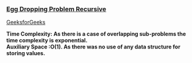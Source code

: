 ### [Egg Dropping Problem Recursive](https://www.youtube.com/watch?v=S49zeUjeUL0&list=PL_z_8CaSLPWekqhdCPmFohncHwz8TY2Go&index=43)   
[GeeksforGeeks](https://www.geeksforgeeks.org/egg-dropping-puzzle-dp-11/)   

**Time Complexity: As there is a case of overlapping sub-problems the time complexity is exponential.      
    Auxiliary Space :O(1). As there was no use of any data structure for storing values.**
